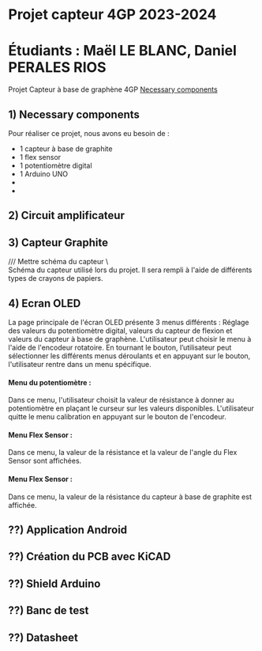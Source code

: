 # Projet capteur 4GP 2023-2024
# Étudiants : Maël LE BLANC, Daniel PERALES RIOS

Projet Capteur à base de graphène 4GP
[Necessary components](#necessary-components)

## 1) Necessary components

Pour réaliser ce projet, nous avons eu besoin de : 
  - 1 capteur à base de graphite
  - 1 flex sensor
  - 1 potentiomètre digital
  - 1 Arduino UNO
  -
  -

## 2) Circuit amplificateur 

## 3) Capteur Graphite

/// Mettre schéma du capteur \\\
 Schéma du capteur utilisé lors du projet. Il sera rempli à l'aide de différents types de crayons de papiers. 

## 4) Ecran OLED
La page principale de l'écran OLED présente 3 menus différents : Réglage des valeurs du potentiomètre digital, valeurs du capteur de flexion et valeurs du capteur à base de graphène. L'utilisateur peut choisir le menu à l'aide de l'encodeur rotatoire. En tournant le bouton, l’utilisateur peut sélectionner les différents menus déroulants et en appuyant sur le bouton, l'utilisateur rentre dans un menu spécifique. 

#### Menu du potentiomètre :
Dans ce menu, l'utilisateur choisit la valeur de résistance à donner au potentiomètre en plaçant le curseur sur les valeurs disponibles. L'utilisateur quitte le menu calibration en appuyant sur le bouton de l'encodeur. 
#### Menu Flex Sensor :
Dans ce menu, la valeur de la résistance et la valeur de l'angle du Flex Sensor sont affichées.  
#### Menu Flex Sensor :
Dans ce menu, la valeur de la résistance du capteur à base de graphite est affichée. 

## ??) Application Android

## ??) Création du PCB avec KiCAD

## ??) Shield Arduino

## ??) Banc de test 

## ??) Datasheet
